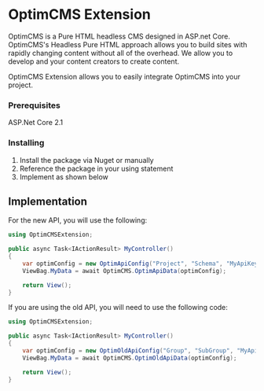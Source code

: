# OptimCMS Extension

OptimCMS is a Pure HTML headless CMS designed in ASP.net Core.  OptimCMS's Headless Pure HTML approach allows you to build sites with rapidly changing content without all of the overhead. We allow you to develop and your content creators to create content.

OptimCMS Extension allows you to easily integrate OptimCMS into your project.

### Prerequisites

ASP.Net Core 2.1

### Installing

1)  Install the package via Nuget or manually
2)  Reference the package in your using statement
2)  Implement as shown below

## Implementation

For the new API, you will use the following:

```csharp
using OptimCMSExtension;

public async Task<IActionResult> MyController()
{
    var optimConfig = new OptimApiConfig("Project", "Schema", "MyApiKey");
    ViewBag.MyData = await OptimCMS.OptimApiData(optimConfig);

    return View();
}
```

If you are using the old API, you will need to use the following code:

```csharp
using OptimCMSExtension;

public async Task<IActionResult> MyController()
{
    var optimConfig = new OptimOldApiConfig("Group", "SubGroup", "MyApiKey");
    ViewBag.MyData = await OptimCMS.OptimOldApiData(optimConfig);

    return View();
}
```
